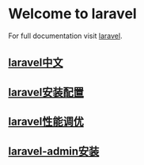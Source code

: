 # Welcome to laravel

For full documentation visit [laravel](https://laravel.com/).  

## [laravel中文](https://www.golaravel.com)
## [laravel安装配置](https://www.laravist.com/blog/post/programming-with-laravel-5-installation-and-settings)
## [laravel性能调优](http://www.jb51.net/article/88811.htm)
## [laravel-admin安装](PHP:framework:laravel:install)

